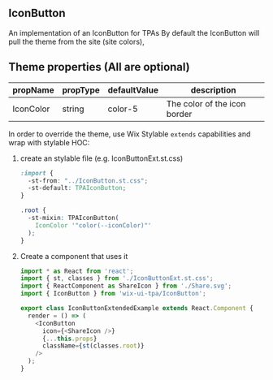 ## IconButton
An implementation of an IconButton for TPAs
By default the IconButton will pull the theme from the site (site colors),

## Theme properties (All are optional)

| propName   | propType | defaultValue                     | description                    |
|------------|----------|----------------------------------|--------------------------------|
| IconColor  | string   | color-5                          | The color of the icon border   |

In order to override the theme, use Wix Stylable `extends` capabilities and wrap with stylable HOC:

1. create an stylable file (e.g. IconButtonExt.st.css)
    ``` css
    :import {
      -st-from: "../IconButton.st.css";
      -st-default: TPAIconButton;
    }
    
    .root {
      -st-mixin: TPAIconButton(
        IconColor '"color(--iconColor)"'
      );
    }
    ```

2. Create a component that uses it
    ``` javascript
    import * as React from 'react';
    import { st, classes } from './IconButtonExt.st.css';
    import { ReactComponent as ShareIcon } from './Share.svg';
    import { IconButton } from 'wix-ui-tpa/IconButton';
    
    export class IconButtonExtendedExample extends React.Component {
      render = () => (
        <IconButton
          icon={<ShareIcon />}
          {...this.props}
          className={st(classes.root)} 
        />
      );
    }
    ```
